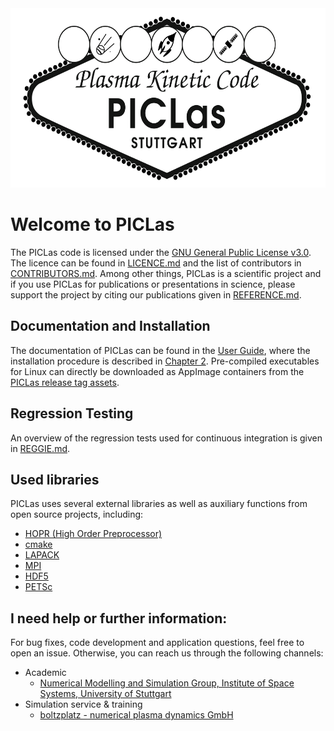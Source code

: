 <img src="docs/logo.png" width="582" height="287">

# Welcome to PICLas

The PICLas code is licensed under the [GNU General Public License v3.0](http://fsf.org/).
The licence can be found in [LICENCE.md](LICENCE.md) and the list of contributors in [CONTRIBUTORS.md](CONTRIBUTORS.md).
Among other things, PICLas is a scientific project and if you use PICLas for publications or presentations in science, please
support the project by citing our publications given in [REFERENCE.md](REFERENCE.md).

## Documentation and Installation

The documentation of PICLas can be found in the [User Guide](https://piclas.readthedocs.io/), where the installation procedure is
described in [Chapter 2](https://piclas.readthedocs.io/en/latest/userguide/installation.html).
Pre-compiled executables for Linux can directly be downloaded as AppImage containers from the
[PICLas release tag assets](https://github.com/piclas-framework/piclas/releases).

## Regression Testing

An overview of the regression tests used for continuous integration is given in [REGGIE.md](REGGIE.md).

## Used libraries

PICLas uses several external libraries as well as auxiliary functions from open source projects, including:

* [HOPR (High Order Preprocessor)](https://github.com/hopr-framework/hopr)
* [cmake](https://www.cmake.org)
* [LAPACK](http://www.netlib.org/lapack/)
* [MPI](https://www.open-mpi.org/)
* [HDF5](https://www.hdfgroup.org/)
* [PETSc](https://petsc.org/)

## I need help or further information:

For bug fixes, code development and application questions, feel free to open an issue. Otherwise, you can reach us through the following channels:

* Academic
  * [Numerical Modelling and Simulation Group, Institute of Space Systems, University of Stuttgart](https://www.irs.uni-stuttgart.de/en/research/space-transport-technology/numerical-modeling-and-simulations/)
* Simulation service & training
  * [boltzplatz - numerical plasma dynamics GmbH](https://boltzplatz.eu)
